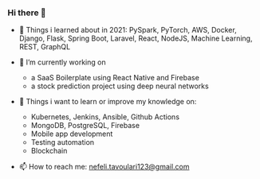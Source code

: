 ### Hi there 👋

- 🔭 Things i learned about in 2021: PySpark, PyTorch, AWS, Docker, Django, Flask, Spring Boot, Laravel, React, NodeJS, Machine Learning, REST, GraphQL

- 🌱 I’m currently working on 
  - a SaaS Boilerplate using React Native and Firebase
  - a stock prediction project using deep neural networks

- :dart: Things i want to learn or improve my knowledge on:
  -  Kubernetes, Jenkins, Ansible, Github Actions
  -  MongoDB, PostgreSQL, Firebase
  -  Mobile app development
  -  Testing automation
  -  Blockchain

- 📫 How to reach me: nefeli.tavoulari123@gmail.com
